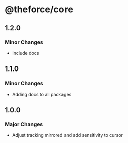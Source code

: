 # @theforce/core

## 1.2.0

### Minor Changes

- Include docs

## 1.1.0

### Minor Changes

- Adding docs to all packages

## 1.0.0

### Major Changes

- Adjust tracking mirrored and add sensitivity to cursor
